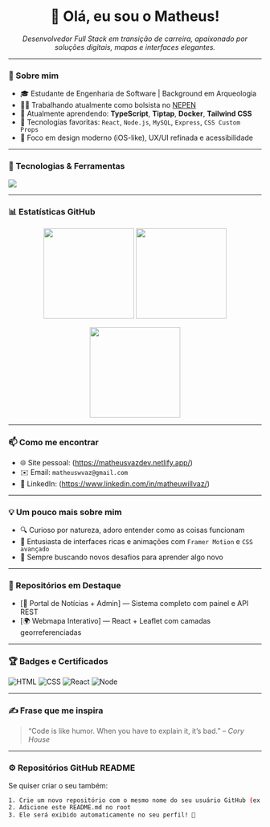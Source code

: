 <h1 align="center">👋 Olá, eu sou o Matheus!</h1>

<p align="center">
  <em>Desenvolvedor Full Stack em transição de carreira, apaixonado por soluções digitais, mapas e interfaces elegantes.</em>
</p>

---

### 🚀 Sobre mim

- 🎓 Estudante de Engenharia de Software | Background em Arqueologia
- 👨‍💻 Trabalhando atualmente como bolsista no [NEPEN](https://www.nepen.org.br) 
- 🌱 Atualmente aprendendo: **TypeScript**, **Tiptap**, **Docker**, **Tailwind CSS**
- 💼 Tecnologias favoritas: `React`, `Node.js`, `MySQL`, `Express`, `CSS Custom Props`
- 🎯 Foco em design moderno (iOS-like), UX/UI refinada e acessibilidade

---

### 🧰 Tecnologias & Ferramentas

<p align="left">
  <img src="https://skillicons.dev/icons?i=react,nodejs,express,mysql,js,ts,html,css,figma,git,github,vscode,linux" />
</p>

---

### 📊 Estatísticas GitHub

<p align="center">
  <img height="180em" src="https://github-readme-stats.vercel.app/api?username=matheuswvaz&show_icons=true&theme=dark&hide_border=true&count_private=true" />
  <img height="180em" src="https://github-readme-stats.vercel.app/api/top-langs/?username=matheuswvaz&layout=compact&theme=dark&hide_border=true" />
</p>

<p align="center">
  <img height="180em" src="https://github-readme-streak-stats.herokuapp.com?user=matheuswvaz&theme=dark&hide_border=true" />
</p>

---

### 📫 Como me encontrar

- 🌐 Site pessoal: (https://matheusvazdev.netlify.app/)
- ✉️ Email: `matheuswvaz@gmail.com`
- 💼 LinkedIn: (https://www.linkedin.com/in/matheuwillvaz/)

---

### 💡 Um pouco mais sobre mim

- 🔍 Curioso por natureza, adoro entender como as coisas funcionam
- 🎨 Entusiasta de interfaces ricas e animações com `Framer Motion` e `CSS avançado`
- 🧠 Sempre buscando novos desafios para aprender algo novo

---

### 📌 Repositórios em Destaque

- [📰 Portal de Notícias + Admin] — Sistema completo com painel e API REST
- [🌍 Webmapa Interativo]  — React + Leaflet com camadas georreferenciadas

---

### 🏆 Badges e Certificados


![HTML](https://img.shields.io/badge/HTML5-E34F26?style=flat&logo=html5&logoColor=white)
![CSS](https://img.shields.io/badge/CSS3-1572B6?style=flat&logo=css3&logoColor=white)
![React](https://img.shields.io/badge/React-20232A?style=flat&logo=react&logoColor=61DAFB)
![Node](https://img.shields.io/badge/Node.js-339933?style=flat&logo=nodedotjs&logoColor=white)

---

### ✍️ Frase que me inspira

> “Code is like humor. When you have to explain it, it’s bad.” – *Cory House*

---

### ⚙️ Repositórios GitHub README

Se quiser criar o seu também:

```bash
1. Crie um novo repositório com o mesmo nome do seu usuário GitHub (ex: github.com/seuusuario/seuusuario)
2. Adicione este README.md no root
3. Ele será exibido automaticamente no seu perfil! 🎉
